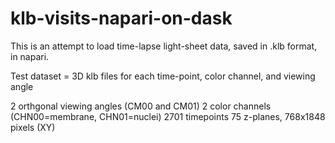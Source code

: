 # klb-visits-napari-on-dask
This is an attempt to load time-lapse light-sheet data, saved in .klb format, in napari. 

Test dataset = 3D klb files for each time-point, color channel, and viewing angle

  2 orthgonal viewing angles (CM00 and CM01)
  2 color channels (CHN00=membrane, CHN01=nuclei)
  2701 timepoints
  75 z-planes, 768x1848 pixels (XY)
